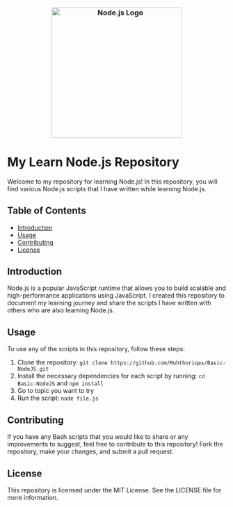 <h3 align="center">
    <img src="https://nodejs.org/static/images/logo-light.svg" alt="Node.js Logo" width="300">
</h3>

# My Learn Node.js Repository

Welcome to my repository for learning Node.js! In this repository, you will find various Node.js scripts that I have written while learning Node.js.

## Table of Contents

- [Introduction](#introduction)
- [Usage](#usage)
- [Contributing](#contributing)
- [License](#license)

## Introduction

Node.js is a popular JavaScript runtime that allows you to build scalable and high-performance applications using JavaScript. I created this repository to document my learning journey and share the scripts I have written with others who are also learning Node.js.

## Usage

To use any of the scripts in this repository, follow these steps:

1. Clone the repository:
`git clone https://github.com/Muhthoriqas/Basic-NodeJS.git`
2. Install the necessary dependencies for each script by running:
`cd Basic-NodeJS` and
`npm install`
3. Go to topic you want to try 
4. Run the script: `node file.js`

## Contributing
If you have any Bash scripts that you would like to share or any improvements to suggest, feel free to contribute to this repository! Fork the repository, make your changes, and submit a pull request.

## License
This repository is licensed under the MIT License. See the LICENSE file for more information.
